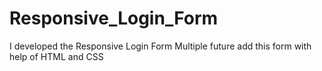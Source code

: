 # Responsive_Login_Form
I developed the Responsive Login Form Multiple future add this form  with help of HTML and CSS
